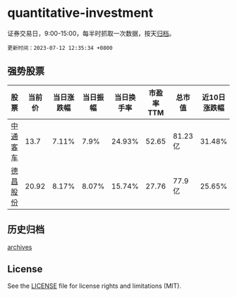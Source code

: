# quantitative-investment

证券交易日，9:00-15:00，每半时抓取一次数据，按天[归档](archives)。

`更新时间：2023-07-12 12:35:34 +0800`

## 强势股票

|股票|当前价|当日涨跌幅|当日振幅|当日换手率|市盈率TTM|总市值|近10日涨跌幅|
|----|----|----|----|----|----|----|----|
|[中通客车](https://xueqiu.com/S/SZ000957)|13.7|7.11%|7.9%|24.93%|52.65|81.23亿|31.48%|
|[德昌股份](https://xueqiu.com/S/SH605555)|20.92|8.17%|8.07%|15.74%|27.76|77.9亿|25.65%|

## 历史归档

[archives](archives)

## License

See the [LICENSE](LICENSE) file for license rights and limitations (MIT).